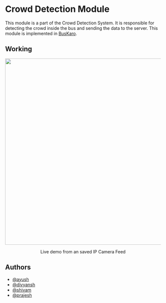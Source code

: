 # Crowd Detection Module

This module is a part of the Crowd Detection System. It is responsible for detecting the crowd inside the bus and sending the data to the server. This module is implemented in [BusKaro](https://github.com/prajeshElEvEn/buskaro).

## Working

<!-- ![Graph](./videos/example_01.mp4 "Video") -->
<div align="center">
<img src=https://imgur.com/tZYiOkt.gif" width=600>
<p>Live demo from an saved IP Camera Feed</p>
</div>

## Authors

- [@ayush](https://github.com/ayush23719)
- [@divyansh](https://github.com/divyansh-nishad)
- [@shivam](https://github.com/king-407)
- [@prajesh](https://bit.ly/ElEvEnCo)
